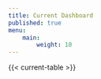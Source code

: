 ```yaml
---
title: Current Dashboard
published: true
menu:
    main:
        weight: 10
---
```


{{< current-table >}}
